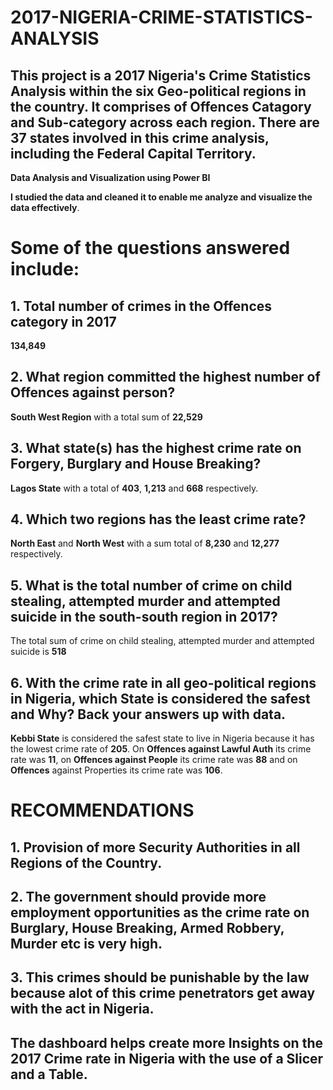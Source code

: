 # 2017-NIGERIA-CRIME-STATISTICS-ANALYSIS
## This project is a 2017 Nigeria's Crime Statistics Analysis within the six Geo-political regions in the country. It comprises of Offences Catagory and Sub-category across each region. There are 37 states involved in this crime analysis, including the Federal Capital Territory.

**Data Analysis and Visualization using Power BI**

**I studied the data and cleaned it to enable me analyze and visualize the data effectively**.

# Some of the questions answered include:
## 1. Total number of crimes in the Offences category in 2017
**134,849**

## 2. What region committed the highest number of Offences against person?
**South West Region** with a total sum of **22,529**

## 3. What state(s) has the highest crime rate on Forgery, Burglary and House Breaking?
**Lagos State** with a total of **403**, **1,213** and **668** respectively.

## 4. Which two regions has the least crime rate?
**North East** and **North West** with a sum total of **8,230** and **12,277** respectively.

## 5. What is the total number of crime on child stealing, attempted murder and attempted suicide in the south-south region in 2017?
The total sum of crime on child stealing, attempted murder and attempted suicide is **518**

## 6. With the crime rate in all geo-political regions in Nigeria, which State is considered the safest and Why? Back your answers up with data.
**Kebbi State** is considered the safest state to live in Nigeria because it has the lowest crime rate of **205**. On **Offences against Lawful Auth** its crime rate was **11**, on **Offences against People** its crime rate was **88** and on **Offences** against Properties its crime rate was **106**.



# RECOMMENDATIONS
## 1. Provision of more Security Authorities in all Regions of the Country.

## 2. The government should provide more employment opportunities as the crime rate on Burglary, House Breaking, Armed Robbery, Murder etc is very high.

## 3. This crimes should be punishable by the law because alot of this crime penetrators get away with the act in Nigeria.

## The dashboard helps create more Insights on the 2017 Crime rate in Nigeria with the use of a **Slicer** and a **Table**.


![]()
